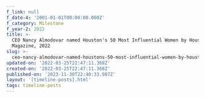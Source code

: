```yaml
---
f_link: null
f_date-4: '2001-01-01T00:00:00.000Z'
f_category: Milestone
f_year-2: 2022
title: >-
  CEO Nancy Almodovar named Houston's 50 Most Influential Women by Houston Women
  Magazine, 2022
slug: >-
  ceo-nancy-almodovar-named-houstons-50-most-influential-women-by-houston-women-magazine-2022
updated-on: '2022-03-25T22:47:11.368Z'
created-on: '2022-03-25T22:47:11.368Z'
published-on: '2023-11-30T22:40:33.987Z'
layout: '[timeline-posts].html'
tags: timeline-posts
---
```



